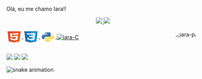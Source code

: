 Olá, eu me chamo Iara!!
<div align="center">
  <a href="https://github.com/iaramota">
  <img height="180em" src="https://github-readme-stats.vercel.app/api?username=iaramota&show_icons=true&theme=dracula&include_all_commits=true&count_private=true"/>
  <img height="180em" src="https://github-readme-stats.vercel.app/api/top-langs/?username=iaramota&layout=compact&langs_count=7&theme=dracula"/>
</div>
<div style="display: inline_block"><br>
  <img align="center" alt="iara-HTML" height="30" width="40" src="https://raw.githubusercontent.com/devicons/devicon/master/icons/html5/html5-original.svg">
  <img align="center" alt="iara-CSS" height="30" width="40" src="https://raw.githubusercontent.com/devicons/devicon/master/icons/css3/css3-original.svg">
  <img align="center" alt="iara-Python" height="30" width="40" src="https://raw.githubusercontent.com/devicons/devicon/master/icons/python/python-original.svg">
  <img align="center" alt="iara-C" height="30" width="40" src="https://cdn.jsdelivr.net/gh/devicons/devicon/icons/c/c-original.svg">
  <img align="right" alt="iara-pic" height="150" style="border-radius:50px;" src="https://avatars.githubusercontent.com/u/78170897?v=4">
</div>
  
  ##
 
<div> 
  
  <a href="https://www.instagram.com/nargon355/" target="_blank"><img src="https://img.shields.io/badge/-Instagram-%23E4405F?style=for-the-badge&logo=instagram&logoColor=white" target="_blank"></a>
  <a href = "email:iaramota243@gmail.com"><img src="https://img.shields.io/badge/-Gmail-%23333?style=for-the-badge&logo=gmail&logoColor=white" target="_blank"></a>
  <a href="https://www.linkedin.com/in/iaramota/" target="_blank"><img src="https://img.shields.io/badge/-LinkedIn-%230077B5?style=for-the-badge&logo=linkedin&logoColor=white" target="_blank"></a> 

   ![snake animation](https://github.com/iaramota/iaramota/blob/output/github-contribution-grid-snake.svg)
  
</div>
